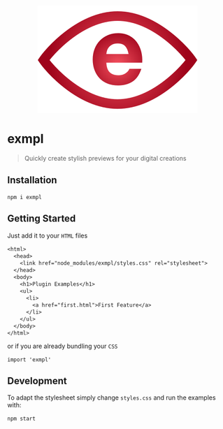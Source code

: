 <p align="center">
  <img src="https://raw.githubusercontent.com/naminho/exmpl/master/logo.svg?sanitize=true" alt="exmpl">
</p>

# exmpl

> Quickly create stylish previews for your digital creations

## Installation

```
npm i exmpl
```

## Getting Started

Just add it to your `HTML` files

```
<html>
  <head>
    <link href="node_modules/exmpl/styles.css" rel="stylesheet">
  </head>
  <body>
    <h1>Plugin Examples</h1>
    <ul>
      <li>
        <a href="first.html">First Feature</a>
      </li>
    </ul>
  </body>
</html>
```

or if you are already bundling your `CSS`

```
import 'exmpl'
```

## Development

To adapt the stylesheet simply change `styles.css` and run the examples with:

```
npm start
```
